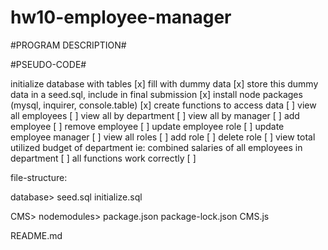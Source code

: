 # hw10-employee-manager

#PROGRAM DESCRIPTION#

#PSEUDO-CODE#

initialize database with tables [x]
    fill with dummy data [x]
    store this dummy data in a seed.sql, include in final submission [x]
install node packages (mysql, inquirer, console.table) [x]
create functions to access data [ ]
    view all employees [ ]
    view all by department [ ]
    view all by manager [ ]
    add employee [ ]
    remove employee [ ]
    update employee role [ ]
    update employee manager [ ]
    view all roles [ ]
    add role [ ]
    delete role [ ]
    view total utilized budget of department ie: combined salaries of all employees in department [ ]
all functions work correctly [ ]

file-structure:

database>
    seed.sql
    initialize.sql

CMS>
    nodemodules>
    package.json
    package-lock.json
    CMS.js

README.md